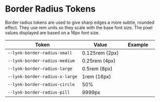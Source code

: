 # Border Radius Tokens

Border radius tokens are used to give sharp edges a more subtle, rounded effect. They use rem units so they scale with the base font size. The pixel values displayed are based on a 16px font size.

| Token                        | Value          | Example                                                                                                  |
| ---------------------------- | -------------- | -------------------------------------------------------------------------------------------------------- |
| `--lynk-border-radius-small`   | 0.125rem (2px) | <div class="border-radius-demo" style="border-radius: var(--lynk-border-radius-small);"></div>             |
| `--lynk-border-radius-medium`  | 0.25rem (4px)  | <div class="border-radius-demo" style="border-radius: var(--lynk-border-radius-medium);"></div>            |
| `--lynk-border-radius-large`   | 0.5rem (8px)   | <div class="border-radius-demo" style="border-radius: var(--lynk-border-radius-large);"></div>             |
| `--lynk-border-radius-x-large` | 1rem (16px)    | <div class="border-radius-demo" style="border-radius: var(--lynk-border-radius-x-large);"></div>           |
| `--lynk-border-radius-circle`  | 50%            | <div class="border-radius-demo" style="border-radius: var(--lynk-border-radius-circle);"></div>            |
| `--lynk-border-radius-pill`    | 9999px         | <div class="border-radius-demo" style="border-radius: var(--lynk-border-radius-pill); width: 6rem;"></div> |
